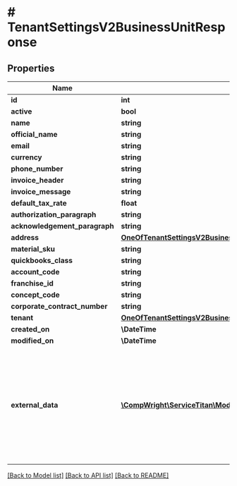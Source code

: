 # # TenantSettingsV2BusinessUnitResponse

## Properties

Name | Type | Description | Notes
------------ | ------------- | ------------- | -------------
**id** | **int** |  |
**active** | **bool** |  |
**name** | **string** |  |
**official_name** | **string** |  | [optional]
**email** | **string** |  | [optional]
**currency** | **string** |  | [optional]
**phone_number** | **string** |  | [optional]
**invoice_header** | **string** |  | [optional]
**invoice_message** | **string** |  | [optional]
**default_tax_rate** | **float** |  | [optional]
**authorization_paragraph** | **string** |  | [optional]
**acknowledgement_paragraph** | **string** |  | [optional]
**address** | [**OneOfTenantSettingsV2BusinessUnitAddressResponse**](OneOfTenantSettingsV2BusinessUnitAddressResponse.md) |  | [optional]
**material_sku** | **string** |  | [optional]
**quickbooks_class** | **string** |  | [optional]
**account_code** | **string** |  | [optional]
**franchise_id** | **string** |  | [optional]
**concept_code** | **string** |  | [optional]
**corporate_contract_number** | **string** |  | [optional]
**tenant** | [**OneOfTenantSettingsV2BusinessUnitTenantResponse**](OneOfTenantSettingsV2BusinessUnitTenantResponse.md) |  | [optional]
**created_on** | **\DateTime** |  |
**modified_on** | **\DateTime** |  |
**external_data** | [**\CompWright\ServiceTitan\Model\TenantSettingsV2ExternalDataModel[]**](TenantSettingsV2ExternalDataModel.md) | Optional model that contains a list of external data items that should be attached to this job. that should be attached to this vendor. |

[[Back to Model list]](../../README.md#models) [[Back to API list]](../../README.md#endpoints) [[Back to README]](../../README.md)
